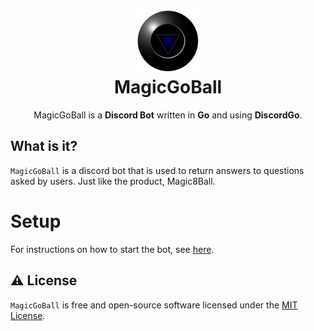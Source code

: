 <h1 align="center">
<img src="docs/icon.png" alt="logo" width="100" height="100">
<br>
  MagicGoBall
</h1>
<p align="center">MagicGoBall is a <b>Discord Bot</b> written in <b>Go</b> and using <b>DiscordGo</b>.

## What is it?

`MagicGoBall` is a discord bot that is used to return answers to questions asked by users. Just like the product, Magic8Ball.

# Setup
For instructions on how to start the bot, see [here](/docs/SETUP.md).  
## ⚠️ License

`MagicGoBall` is free and open-source software licensed under the [MIT License](/LICENSE).
